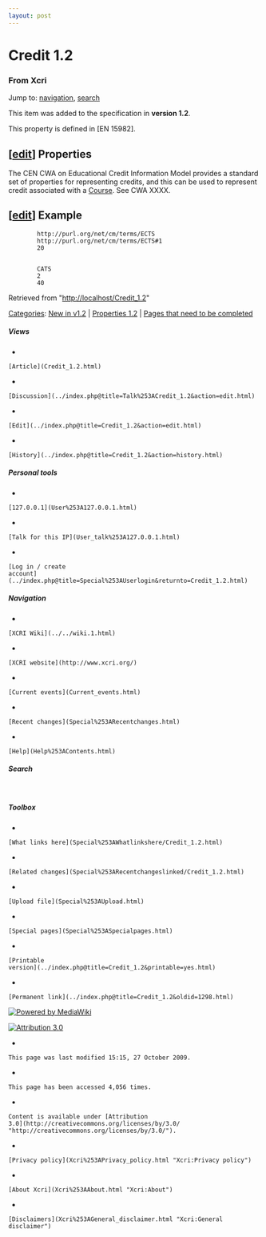 ```yaml
---
layout: post
---
```


<script>
  (function(i,s,o,g,r,a,m){i['GoogleAnalyticsObject']=r;i[r]=i[r]||function(){
  (i[r].q=i[r].q||[]).push(arguments)},i[r].l=1*new Date();a=s.createElement(o),
  m=s.getElementsByTagName(o)[0];a.async=1;a.src=g;m.parentNode.insertBefore(a,m)
  })(window,document,'script','https://www.google-analytics.com/analytics.js','ga');

  ga('create', 'UA-73710929-3', 'auto');
  ga('send', 'pageview');

</script>







Credit 1.2 
==========













### From Xcri 







Jump to: [navigation](Credit_1.2.html#column-one),
[search](Credit_1.2.html#searchInput)





This item was added to the specification in **version 1.2**.



This property is defined in \[EN 15982\].


\[[edit](../index.php@title=Credit_1.2&action=edit&section=1.html "Edit section: Properties")\] Properties
----------------------------------------------------------------------------------------------------------------------------------------------------------------------------

The CEN CWA on Educational Credit Information Model provides a standard
set of properties for representing credits, and this can be used to
represent credit associated with a
[Course](Course_1.2.html "Course 1.2"). See CWA XXXX.


\[[edit](../index.php@title=Credit_1.2&action=edit&section=2.html "Edit section: Example")\] Example
----------------------------------------------------------------------------------------------------------------------------------------------------------------------

        
            http://purl.org/net/cm/terms/ECTS
            http://purl.org/net/cm/terms/ECTS#1
            20
        
        
            CATS
            2
            40
        



Retrieved from
"[http://localhost/Credit\_1.2](Credit_1.2.html)"





[Categories](Special%253ACategories.html "Special:Categories"): [New in
v1.2](../index.php@title=Category%253ANew_in_v1.2&action=edit.html "Category:New in v1.2")
| [Properties
1.2](Category%253AProperties_1.2.html "Category:Properties 1.2")
| [Pages that need to be
completed](Category%253APages_that_need_to_be_completed.html "Category:Pages that need to be completed")

















##### Views



-   

    

    [Article](Credit_1.2.html)
-   

    

    [Discussion](../index.php@title=Talk%253ACredit_1.2&action=edit.html)
-   

    

    [Edit](../index.php@title=Credit_1.2&action=edit.html)
-   

    

    [History](../index.php@title=Credit_1.2&action=history.html)







##### Personal tools



-   

    

    [127.0.0.1](User%253A127.0.0.1.html)
-   

    

    [Talk for this IP](User_talk%253A127.0.0.1.html)
-   

    

    [Log in / create
    account](../index.php@title=Special%253AUserlogin&returnto=Credit_1.2.html)











[](../../wiki.1.html "XCRI Wiki")





##### Navigation



-   

    

    [XCRI Wiki](../../wiki.1.html)
-   

    

    [XCRI website](http://www.xcri.org/)
-   

    

    [Current events](Current_events.html)
-   

    

    [Recent changes](Special%253ARecentchanges.html)
-   

    

    [Help](Help%253AContents.html)







##### Search





 









##### Toolbox



-   

    

    [What links here](Special%253AWhatlinkshere/Credit_1.2.html)
-   

    

    [Related changes](Special%253ARecentchangeslinked/Credit_1.2.html)
-   

    

    [Upload file](Special%253AUpload.html)
-   

    

    [Special pages](Special%253ASpecialpages.html)
-   

    

    [Printable
    version](../index.php@title=Credit_1.2&printable=yes.html)
-   

    

    [Permanent link](../index.php@title=Credit_1.2&oldid=1298.html)















[![Powered by
MediaWiki](../skins/common/images/poweredby_mediawiki_88x31.png)](http://www.mediawiki.org/)





[![Attribution 3.0
](http://i.creativecommons.org/l/by/3.0/88x31.png)](http://creativecommons.org/licenses/by/3.0/)



-   

    

    This page was last modified 15:15, 27 October 2009.
-   

    

    This page has been accessed 4,056 times.
-   

    

    Content is available under [Attribution
    3.0](http://creativecommons.org/licenses/by/3.0/ "http://creativecommons.org/licenses/by/3.0/").
-   

    

    [Privacy policy](Xcri%253APrivacy_policy.html "Xcri:Privacy policy")
-   

    

    [About Xcri](Xcri%253AAbout.html "Xcri:About")
-   

    

    [Disclaimers](Xcri%253AGeneral_disclaimer.html "Xcri:General disclaimer")




